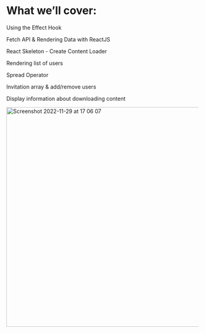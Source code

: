 # What we’ll cover:

Using the Effect Hook

Fetch API & Rendering Data with ReactJS

React Skeleton - Create Content Loader

Rendering list of users

Spread Operator

Invitation array & add/remove users

Display information about downloading content

<img width="575" alt="Screenshot 2022-11-29 at 17 06 07" src="https://user-images.githubusercontent.com/32794343/204553526-5b449897-d0b4-4fc2-a46f-8e721bc3e892.png">
